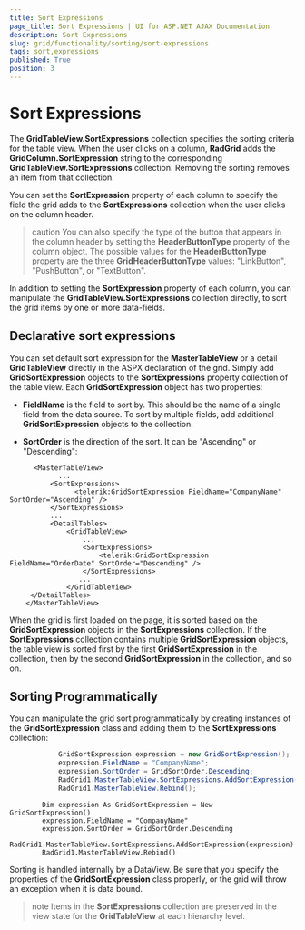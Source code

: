 ```yaml
---
title: Sort Expressions
page_title: Sort Expressions | UI for ASP.NET AJAX Documentation
description: Sort Expressions
slug: grid/functionality/sorting/sort-expressions
tags: sort,expressions
published: True
position: 3
---
```


# Sort Expressions



The __GridTableView.SortExpressions__ collection specifies the sorting criteria for the table view. When the user clicks on a column, __RadGrid__ adds the __GridColumn.SortExpression__ string to the corresponding __GridTableView.SortExpressions__ collection. Removing the sorting removes an item from that collection.

You can set the __SortExpression__ property of each column to specify the field the grid adds to the __SortExpressions__ collection when the user clicks on the column header.

>caution You can also specify the type of the button that appears in the column header by setting the __HeaderButtonType__ property of the column object. The possible values for the __HeaderButtonType__ property are the three __GridHeaderButtonType__ values: "LinkButton", "PushButton", or "TextButton".
>


In addition to setting the __SortExpression__ property of each column, you can manipulate the __GridTableView.SortExpressions__ collection directly, to sort the grid items by one or more data-fields.

## Declarative sort expressions

You can set default sort expression for the __MasterTableView__ or a detail __GridTableView__ directly in the ASPX declaration of the grid. Simply add __GridSortExpression__ objects to the __SortExpressions__ property collection of the table view. Each __GridSortExpression__ object has two properties:

* __FieldName__ is the field to sort by. This should be the name of a single field from the data source. To sort by multiple fields, add additional __GridSortExpression__ objects to the collection.

* __SortOrder__ is the direction of the sort. It can be "Ascending" or "Descending":

````ASPNET
	  <MasterTableView>
	        ...
	      <SortExpressions>
	            <telerik:GridSortExpression FieldName="CompanyName" SortOrder="Ascending" />
	      </SortExpressions>
	      ...
	      <DetailTables>
	          <GridTableView>
	              ...
	              <SortExpressions>
	                  <telerik:GridSortExpression FieldName="OrderDate" SortOrder="Descending" />
	              </SortExpressions>
	             ...
	          </GridTableView>
	 </DetailTables>
	</MasterTableView>
````



When the grid is first loaded on the page, it is sorted based on the __GridSortExpression__ objects in the __SortExpressions__ collection. If the __SortExpressions__ collection contains multiple __GridSortExpression__ objects, the table view is sorted first by the first __GridSortExpression__ in the collection, then by the second __GridSortExpression__ in the collection, and so on.

## Sorting Programmatically

You can manipulate the grid sort programmatically by creating instances of the __GridSortExpression__ class and adding them to the __SortExpressions__ collection:



````C#
	        GridSortExpression expression = new GridSortExpression();
	        expression.FieldName = "CompanyName";
	        expression.SortOrder = GridSortOrder.Descending;
	        RadGrid1.MasterTableView.SortExpressions.AddSortExpression(expression);
	        RadGrid1.MasterTableView.Rebind();
````
````VB.NET
	    Dim expression As GridSortExpression = New GridSortExpression()
	    expression.FieldName = "CompanyName"
	    expression.SortOrder = GridSortOrder.Descending
	    RadGrid1.MasterTableView.SortExpressions.AddSortExpression(expression)
	    RadGrid1.MasterTableView.Rebind()
````


Sorting is handled internally by a DataView. Be sure that you specify the properties of the __GridSortExpression__ class properly, or the grid will throw an exception when it is data bound.

>note Items in the __SortExpressions__ collection are preserved in the view state for the __GridTableView__ at each hierarchy level.
>

